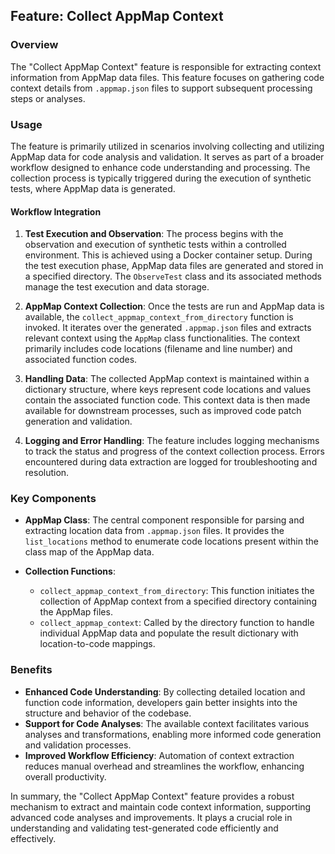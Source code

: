 ## Feature: Collect AppMap Context

### Overview

The "Collect AppMap Context" feature is responsible for extracting context information from AppMap data files. This feature focuses on gathering code context details from `.appmap.json` files to support subsequent processing steps or analyses.

### Usage

The feature is primarily utilized in scenarios involving collecting and utilizing AppMap data for code analysis and validation. It serves as part of a broader workflow designed to enhance code understanding and processing. The collection process is typically triggered during the execution of synthetic tests, where AppMap data is generated.

#### Workflow Integration

1. **Test Execution and Observation**: The process begins with the observation and execution of synthetic tests within a controlled environment. This is achieved using a Docker container setup. During the test execution phase, AppMap data files are generated and stored in a specified directory. The `ObserveTest` class and its associated methods manage the test execution and data storage.

2. **AppMap Context Collection**: Once the tests are run and AppMap data is available, the `collect_appmap_context_from_directory` function is invoked. It iterates over the generated `.appmap.json` files and extracts relevant context using the `AppMap` class functionalities. The context primarily includes code locations (filename and line number) and associated function codes.

3. **Handling Data**: The collected AppMap context is maintained within a dictionary structure, where keys represent code locations and values contain the associated function code. This context data is then made available for downstream processes, such as improved code patch generation and validation.

4. **Logging and Error Handling**: The feature includes logging mechanisms to track the status and progress of the context collection process. Errors encountered during data extraction are logged for troubleshooting and resolution.

### Key Components

- **AppMap Class**: The central component responsible for parsing and extracting location data from `.appmap.json` files. It provides the `list_locations` method to enumerate code locations present within the class map of the AppMap data.

- **Collection Functions**: 
  - `collect_appmap_context_from_directory`: This function initiates the collection of AppMap context from a specified directory containing the AppMap files.
  - `collect_appmap_context`: Called by the directory function to handle individual AppMap data and populate the result dictionary with location-to-code mappings.

### Benefits

- **Enhanced Code Understanding**: By collecting detailed location and function code information, developers gain better insights into the structure and behavior of the codebase.
- **Support for Code Analyses**: The available context facilitates various analyses and transformations, enabling more informed code generation and validation processes.
- **Improved Workflow Efficiency**: Automation of context extraction reduces manual overhead and streamlines the workflow, enhancing overall productivity. 

In summary, the "Collect AppMap Context" feature provides a robust mechanism to extract and maintain code context information, supporting advanced code analyses and improvements. It plays a crucial role in understanding and validating test-generated code efficiently and effectively.